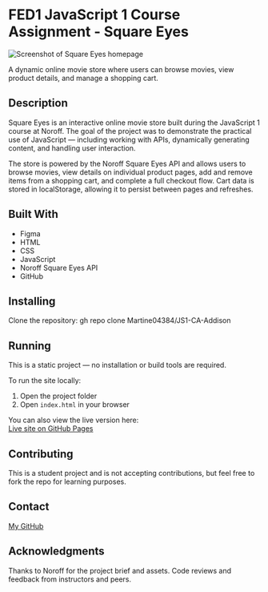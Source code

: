 # FED1 JavaScript 1 Course Assignment - Square Eyes

![Screenshot of Square Eyes homepage](./assets/screenshot-square-eyes-homepage.jpg.jpg)

A dynamic online movie store where users can browse movies, view product details, and manage a shopping cart.

## Description

Square Eyes is an interactive online movie store built during the JavaScript 1 course at Noroff. The goal of the project was to demonstrate the practical use of JavaScript — including working with APIs, dynamically generating content, and handling user interaction.

The store is powered by the Noroff Square Eyes API and allows users to browse movies, view details on individual product pages, add and remove items from a shopping cart, and complete a full checkout flow. Cart data is stored in localStorage, allowing it to persist between pages and refreshes.

## Built With

- Figma
- HTML
- CSS
- JavaScript
- Noroff Square Eyes API
- GitHub

## Installing

Clone the repository: gh repo clone Martine04384/JS1-CA-Addison

## Running

This is a static project — no installation or build tools are required.

To run the site locally:

1. Open the project folder
2. Open `index.html` in your browser

You can also view the live version here:  
[Live site on GitHub Pages](https://martine04384.github.io/JS1-CA-Addison/)

## Contributing

This is a student project and is not accepting contributions, but feel free to fork the repo for learning purposes.

## Contact

[My GitHub](https://github.com/martine04384)

## Acknowledgments

Thanks to Noroff for the project brief and assets.
Code reviews and feedback from instructors and peers.
